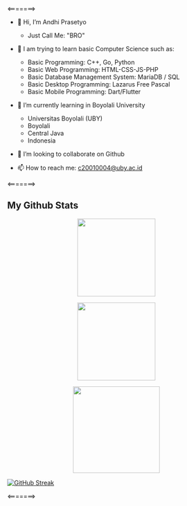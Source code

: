 
<=======>
- 👋 Hi, I’m Andhi Prasetyo
  - Just Call Me: "BRO"

- 👀 I am trying to learn basic Computer Science such as:
  - Basic Programming: C++, Go, Python
  - Basic Web Programming: HTML-CSS-JS-PHP
  - Basic Database Management System: MariaDB / SQL
  - Basic Desktop Programming: Lazarus Free Pascal
  - Basic Mobile Programming: Dart/Flutter

- 🌱 I’m currently learning in Boyolali University 
  - Universitas Boyolali (UBY)
  - Boyolali
  - Central Java
  - Indonesia

- 💞️ I’m looking to collaborate on Github

- 📫 How to reach me: c20010004@uby.ac.id

<=======>

## My Github Stats

<p align="center">
  <img height="180em" src="https://github-readme-stats-eight-theta.vercel.app/api/top-langs/?username=trebuchet-uby&layout=compact&langs_count=8&theme=algolia"/>
</p>


<p align="center">
<img height="180em" src="https://github-readme-stats.vercel.app/api?username=trebuchet-uby&show_icons=true&hide_border=true&&count_private=true&include_all_commits=true&theme=radical" />
</p>

<p align="center">
  <img height="200em" src="http://github-readme-streak-stats.herokuapp.com?user=trebuchet-uby&theme=dracula)](https://git.io/streak-stats)">
</p>

[![GitHub Streak](http://github-readme-streak-stats.herokuapp.com?user=trebuchet-uby&theme=dracula)](https://git.io/streak-stats)

<=======>

<!---
trebucet/trebucet is a ✨ special ✨ repository because its `README.md` (this file) appears on your GitHub profile.
You can click the Preview link to take a look at your changes.
--->

